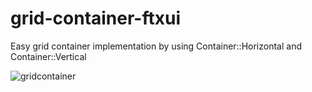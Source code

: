# grid-container-ftxui

Easy grid container implementation by using Container::Horizontal and Container::Vertical

![gridcontainer](https://github.com/mingsheng13/grid-container-ftxui/assets/102264706/3f23e87b-ba5f-4200-8485-17e7cf979769)
